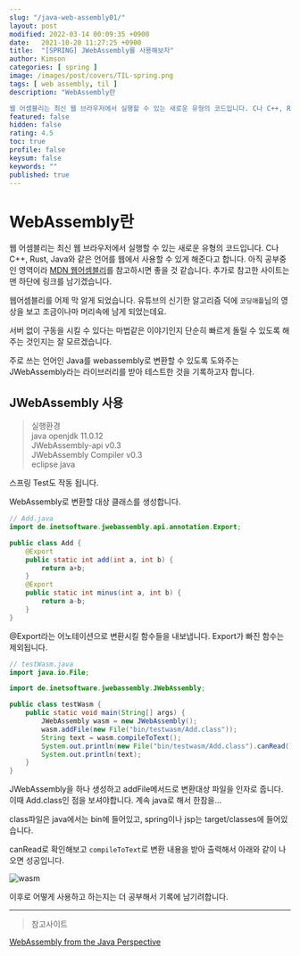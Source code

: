 ```yaml
---
slug: "/java-web-assembly01/"
layout: post
modified: 2022-03-14 00:09:35 +0900
date:   2021-10-20 11:27:25 +0900
title:  "[SPRING] JWebAssembly를 사용해보자"
author: Kimson
categories: [ spring ]
image: /images/post/covers/TIL-spring.png
tags: [ web assembly, til ]
description: "WebAssembly란

웹 어셈블리는 최신 웹 브라우저에서 실행할 수 있는 새로운 유형의 코드입니다. C나 C++, Rust, Java와 같은 언어를 웹에서 사용할 수 있게 해준다고 합니다. 아직 공부중인 영역이라 MDN 웹어셈블리를 참고하시면 좋을 것 같습니다. 추가로 참고한 사이트는 맨 하단에 링크를 남기겠습니다."
featured: false
hidden: false
rating: 4.5
toc: true
profile: false
keysum: false
keywords: ""
published: true
---
```


# WebAssembly란

웹 어셈블리는 최신 웹 브라우저에서 실행할 수 있는 새로운 유형의 코드입니다. C나 C++, Rust, Java와 같은 언어를 웹에서 사용할 수 있게 해준다고 합니다. 아직 공부중인 영역이라 [MDN 웹어셈블리](https://developer.mozilla.org/ko/docs/WebAssembly)를 참고하시면 좋을 것 같습니다. 추가로 참고한 사이트는 맨 하단에 링크를 남기겠습니다.

웹어셈블리를 어제 막 알게 되었습니다. 유튜브의 신기한 알고리즘 덕에 `코딩애플`님의 영상을 보고 조금이나마 머리속에 남게 되었는데요.

서버 없이 구동을 시킬 수 있다는 마법같은 이야기인지 단순히 빠르게 돌릴 수 있도록 해주는 것인지는 잘 모르겠습니다.

주로 쓰는 언어인 Java를 webassembly로 변환할 수 있도록 도와주는 JWebAssembly라는 라이브러리를 받아 테스트한 것을 기록하고자 합니다.

## JWebAssembly 사용

> 실행환경  
> java openjdk 11.0.12  
> JWebAssembly-api v0.3  
> JWebAssembly Compiler v0.3  
> eclipse java  

스프링 Test도 작동 됩니다.

WebAssembly로 변환할 대상 클래스를 생성합니다.

```java
// Add.java
import de.inetsoftware.jwebassembly.api.annotation.Export;

public class Add {
	@Export
	public static int add(int a, int b) {
		return a+b;
	}
	@Export
	public static int minus(int a, int b) {
		return a-b;
	}
}
```

@Export라는 어노테이션으로 변환시킬 함수들을 내보냅니다. Export가 빠진 함수는 제외됩니다.

```java
// testWasm.java
import java.io.File;

import de.inetsoftware.jwebassembly.JWebAssembly;

public class testWasm {
	public static void main(String[] args) {
		JWebAssembly wasm = new JWebAssembly();
		wasm.addFile(new File("bin/testwasm/Add.class"));
		String text = wasm.compileToText();
		System.out.println(new File("bin/testwasm/Add.class").canRead());
		System.out.println(text);
	}
}
```

JWebAssembly을 하나 생성하고 addFile메서드로 변환대상 파일을 인자로 줍니다. 이때 Add.class인 점을 보셔야합니다. 계속 java로 해서 한참을...

class파일은 java에서는 bin에 들어있고, spring이나 jsp는 target/classes에 들어있습니다.

canRead로 확인해보고 `compileToText`로 변환 내용을 받아 출력해서  아래와 같이 나오면 성공입니다.

![wasm](/images/post/wasm/wasm01.png)

이후로 어떻게 사용하고 하는지는 더 공부해서 기록에 남기려합니다.

-----

> 참고사이트

[WebAssembly from the Java Perspective](https://speakerdeck.com/dalexandrov/webassembly-from-the-java-perspective?slide=108)

